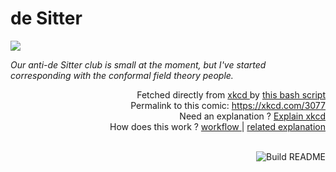 # <b>de Sitter</b>

[![](https://imgs.xkcd.com/comics/de_sitter.png)](https://xkcd.com/3077)

<i>Our anti-de Sitter club is small at the moment, but I&#39;ve started corresponding with the conformal field theory people.</i>

<div align="right">
  Fetched directly from
  <a href="https://xkcd.com">
    xkcd
  </a>
  by
  <a href="https://github.com/Vanille-N/Vanille-N/blob/master/fetch">
    this bash script
  </a>
</div>
<div align="right">
  Permalink to this comic:
  <a href="https://xkcd.com/3077">
    https://xkcd.com/3077
  </a>
</div>
<div align="right">
  Need an explanation ?
  <a href="https://www.explainxkcd.com/wiki/index.php/3077">
    Explain xkcd
  </a>
</div>
<div align="right">
  How does this work ?
  <a href="https://github.com/Vanille-N/Vanille-N/blob/master/.github/workflows/build.yml">
    workflow
  </a>
  |
  <a href="https://simonwillison.net/2020/Jul/10/self-updating-profile-readme/">
    related explanation
  </a>
</div><br>

<a href="https://github.com/Vanille-N/Vanille-N/actions"><img src="https://github.com/Vanille-N/Vanille-N/workflows/Build%20README/badge.svg" align="right" alt="Build README"></a>
